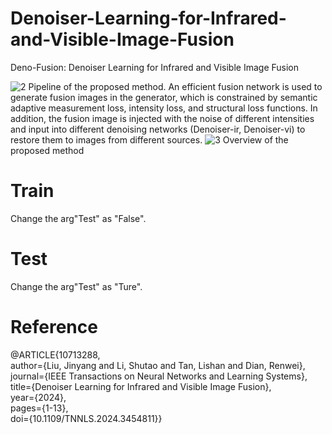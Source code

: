 # Denoiser-Learning-for-Infrared-and-Visible-Image-Fusion
Deno-Fusion: Denoiser Learning for Infrared and Visible Image Fusion

![2](https://github.com/user-attachments/assets/9dbd3c9d-be43-4725-a3b7-004b0bcf51c3)
Pipeline of the proposed method. An efficient fusion network is used to generate fusion images in the generator, which is constrained by semantic adaptive measurement loss, intensity loss, and structural loss functions. In addition, the fusion image is injected with the noise of different intensities and input into different denoising networks (Denoiser-ir, Denoiser-vi) to restore them to images from different sources.
![3](https://github.com/user-attachments/assets/5fda95cc-a6d1-4bb0-a1dc-33d08cd84b58)
Overview of the proposed method

# Train 
Change the arg"Test" as "False". 

# Test
Change the arg"Test" as "Ture". 

# Reference
@ARTICLE{10713288,  
  author={Liu, Jinyang and Li, Shutao and Tan, Lishan and Dian, Renwei},  
  journal={IEEE Transactions on Neural Networks and Learning Systems},   
  title={Denoiser Learning for Infrared and Visible Image Fusion},   
  year={2024},  
  pages={1-13},  
  doi={10.1109/TNNLS.2024.3454811}}
